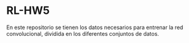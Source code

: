 # RL-HW5
En este repositorio se tienen los datos necesarios para entrenar la red convolucional, dividida en los diferentes conjuntos de datos.
